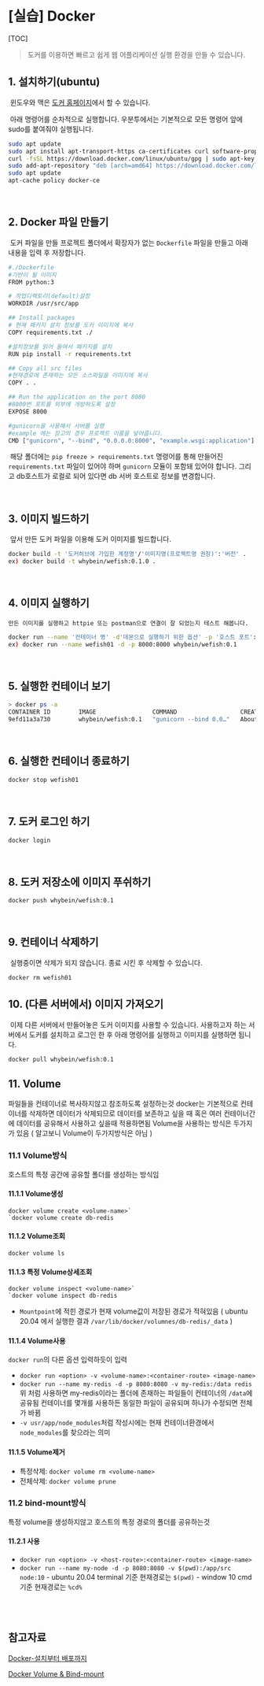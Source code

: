 # [실습] Docker

[TOC]

> 도커를 이용하면 빠르고 쉽게 웹 어플리케이션 실행 환경을 만들 수 있습니다.



## 1. 설치하기(ubuntu)

​	윈도우와 맥은 [도커 홈페이지](https://www.docker.com/products/docker-desktop)에서 할 수 있습니다.

​	아래 명령어를 순차적으로 실행합니다. 우분투에서는 기본적으로 모든 명령어 앞에 sudo를 붙여줘야 실행됩니다.

```bash
sudo apt update
sudo apt install apt-transport-https ca-certificates curl software-properties-common
curl -fsSL https://download.docker.com/linux/ubuntu/gpg | sudo apt-key add -
sudo add-apt-repository "deb [arch=amd64] https://download.docker.com/linux/ubuntu bionic stable"
sudo apt update
apt-cache policy docker-ce
```

<br/>

## 2. Docker 파일 만들기

​	도커 파일을 만들 프로젝트 폴더에서 확장자가 없는 `Dockerfile` 파일을 만들고 아래 내용을 입력 후 저장합니다. 

```bash
#./Dockerfile
#기반이 될 이미지
FROM python:3

# 작업디렉토리(default)설정
WORKDIR /usr/src/app

## Install packages
# 현재 패키지 설치 정보를 도커 이미지에 복사
COPY requirements.txt ./

#설치정보를 읽어 들여서 패키지를 설치
RUN pip install -r requirements.txt

## Copy all src files
#현재경로에 존재하는 모든 소스파일을 이미지에 복사
COPY . .

## Run the application on the port 8080
#8000번 포트를 외부에 개방하도록 설정
EXPOSE 8000

#gunicorn을 사용해서 서버를 실행
#example 에는 장고의 경우 프로젝트 이름을 넣어줍니다.
CMD ["gunicorn", "--bind", "0.0.0.0:8000", "example.wsgi:application"]
```

​	해당 폴더에는 `pip freeze > requirements.txt` 명령어를 통해 만들어진 `requirements.txt` 파일이 있어야 하며 `gunicorn` 모듈이 포함돼 있어야 합니다. 그리고 db호스트가 로컬로 되어 있다면 db 서버 호스트로 정보를 변경합니다.

<br/>

## 3. 이미지 빌드하기

​	앞서 만든 도커 파일을 이용해 도커 이미지를 빌드합니다.

```bash
docker build -t '도커허브에 가입한 계정명'/'이미지명(프로젝트명 권장)':'버전' .
ex) docker build -t whybein/wefish:0.1.0 .
```

 <br/>



## 4. 이미지 실행하기

 	만든 이미지를 실행하고 httpie 또는 postman으로 연결이 잘 되었는지 테스트 해봅니다.

```bash
docker run --name '컨테이너 명' -d'데몬으로 실행하기 위한 옵션' -p '호스트 포트':'컨테이너 포트' '이미지명'
ex) docker run --name wefish01 -d -p 8000:8000 whybein/wefish:0.1
```

 <br/>



## 5. 실행한 컨테이너 보기

```bash
> docker ps -a
CONTAINER ID        IMAGE                COMMAND                  CREATED              STATUS              PORTS                    NAMES
9efd11a3a730        whybein/wefish:0.1   "gunicorn --bind 0.0…"   About a minute ago   Up About a minute   0.0.0.0:8000->8000/tcp   wefish01
```

 <br/>



## 6. 실행한 컨테이너 종료하기

```bash
docker stop wefish01
```

 <br/>



## 7. 도커 로그인 하기

```bash
docker login
```

 <br/>



## 8. 도커 저장소에 이미지 푸쉬하기

```bash
docker push whybein/wefish:0.1
```

 <br/>



## 9. 컨테이너 삭제하기

​	실행중이면 삭제가 되지 않습니다. 종료 시킨 후 삭제할 수 있습니다.

```bash
docker rm wefish01
```

 



## 10. (다른 서버에서) 이미지 가져오기

​	이제 다른 서버에서 만들어놓은 도커 이미지를 사용할 수 있습니다.
​	사용하고자 하는 서버에서 도커를 설치하고 로그인 한 후 아래 명령어를 실행하고 이미지를 실행하면 됩니다.

```bash
docker pull whybein/wefish:0.1
```

 



## 11. Volume

파일들을 컨테이너로 복사하지않고 참조하도록 설정하는것
docker는 기본적으로 컨테이너를 삭제하면 데이터가 삭제되므로 데이터를 보존하고 싶을 때 혹은 여러 컨테이너간에 데이터를 공유해서 사용하고 싶을때 적용하면됨
Volume을 사용하는 방식은 두가지가 있음 ( 알고보니 Volume이 두가지방식은 아님 )

### 11.1 Volume방식

호스트의 특정 공간에 공유할 폴더를 생성하는 방식임

#### 11.1.1 Volume생성

```
docker volume create <volume-name>`
`docker volume create db-redis
```

#### 11.1.2 Volume조회

```
docker volume ls
```

#### 11.1.3 특정 Volume상세조회

```
docker volume inspect <volume-name>`
`docker volume inspect db-redis
```

- `Mountpoint`에 적힌 경로가 현재 volume값이 저장된 경로가 적혀있음
  ( ubuntu 20.04 에서 실행한 결과 `/var/lib/docker/volumnes/db-redis/_data` )

#### 11.1.4 Volume사용

`docker run`의 다른 옵션 입력하듯이 입력

- `docker run <option> -v <volume-name>:<container-route> <image-name>`
- `docker run --name my-redis -d -p 8080:8080 -v my-redis:/data redis`
  위 처럼 사용하면 my-redis이라는 폴더에 존재하는 파일들이 컨테이너의 `/data`에 공유됨
  컨테이너를 몇개를 사용하든 동일한 파일이 공유되며 하나가 수정되면 전체가 바뀜
- `-v usr/app/node_modules`처럼 작성시에는 현재 컨테이너환경에서 `node_modules`를 찾으라는 의미

#### 11.1.5 Volume제거

- 특정삭제: `docker volume rm <volume-name>`
- 전체삭제: `docker volume prune`

### 11.2 bind-mount방식

특정 volume을 생성하지않고 호스트의 특정 경로의 폴더를 공유하는것

#### 11.2.1 사용

- `docker run <option> -v <host-route>:<container-route> <image-name>`
- `docker run --name my-node -d -p 8080:8080 -v $(pwd):/app/src node:10`
  \- ubuntu 20.04 terminal 기준 현재경로는 `$(pwd)`
  \- window 10 cmd 기준 현재경로는 `%cd%`

<br/>

<br/>



## 참고자료

[Docker-설치부터 배포까지](https://velog.io/@swhybein/Docker-%EC%84%A4%EC%B9%98%ED%95%98%EA%B8%B0)

[Docker Volume & Bind-mount](https://velog.io/@1-blue/docker-volume-%EC%82%AC%EC%9A%A9%EB%B2%95)

